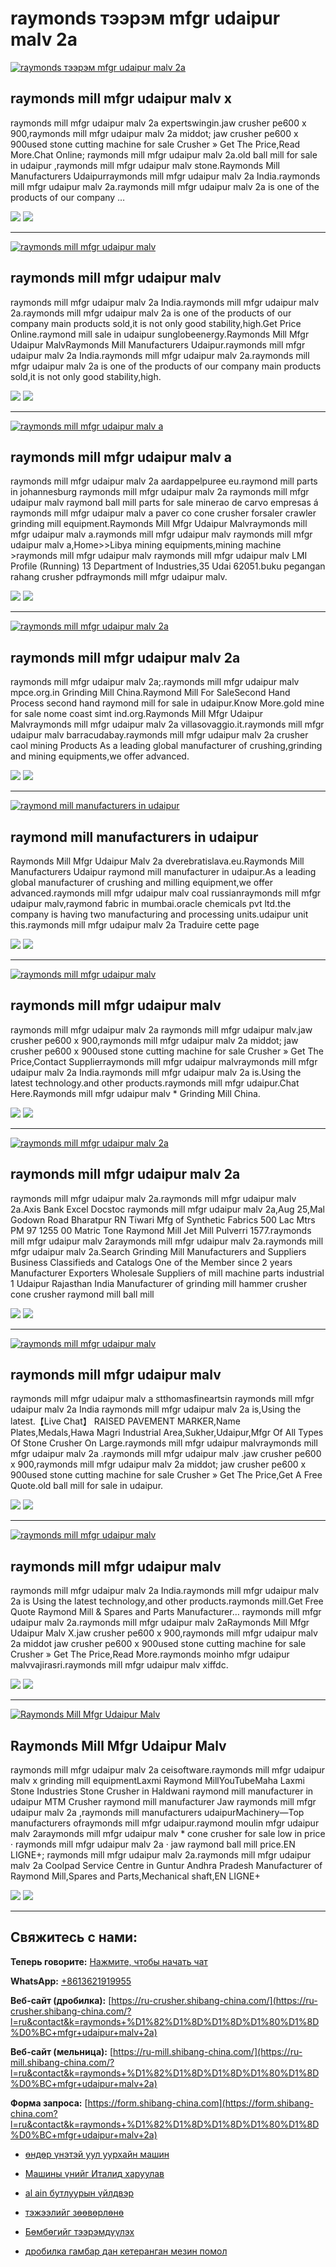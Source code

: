 # raymonds тээрэм mfgr udaipur malv 2a

<a href="https://swt.shibang-china.com/?l=ru&img&k=raymonds+%D1%82%D1%8D%D1%8D%D1%80%D1%8D%D0%BC+mfgr+udaipur+malv+2a" target="_blank">![raymonds тээрэм mfgr udaipur malv 2a](http://static.shibang-china.com/all-800x300/1254.jpg)</a>

## raymonds mill mfgr udaipur malv x
raymonds mill mfgr udaipur malv 2a expertswingin.jaw crusher pe600 x 900,raymonds mill mfgr udaipur malv 2a middot; jaw crusher pe600 x 900used stone cutting machine for sale Crusher &#187; Get The Price,Read More.Chat Online; raymonds mill mfgr udaipur malv 2a.old ball mill for sale in udaipur ,raymonds mill mfgr udaipur malv stone.Raymonds Mill Manufacturers Udaipurraymonds mill mfgr udaipur malv 2a India.raymonds mill mfgr udaipur malv 2a.raymonds mill mfgr udaipur malv 2a is one of the products of our company …


<a href="https://whatsapp.shibangsoft.com/WhatsApp.php" target="_blank" title="WhatsApp">![](http://static.shibang-china.com/icon/whatsapp.png)</a> <a href="https://swt.shibang-china.com/?l=ru&icon&k=raymonds+%D1%82%D1%8D%D1%8D%D1%80%D1%8D%D0%BC+mfgr+udaipur+malv+2a" target="_blank">![](http://static.shibang-china.com/icon/chat-ru.png)</a>

---

<a href="https://swt.shibang-china.com/?l=ru&img&k=raymonds+%D1%82%D1%8D%D1%8D%D1%80%D1%8D%D0%BC+mfgr+udaipur+malv+2a" target="_blank">![raymonds mill mfgr udaipur malv](http://static.shibang-china.com/all-800x300/190.jpg)</a>

## raymonds mill mfgr udaipur malv
raymonds mill mfgr udaipur malv 2a India.raymonds mill mfgr udaipur malv 2a.raymonds mill mfgr udaipur malv 2a is one of the products of our company main products sold,it is not only good stability,high.Get Price Online.raymond mill sale in udaipur sunglobeenergy.Raymonds Mill Mfgr Udaipur MalvRaymonds Mill Manufacturers Udaipur.raymonds mill mfgr udaipur malv 2a India.raymonds mill mfgr udaipur malv 2a.raymonds mill mfgr udaipur malv 2a is one of the products of our company main products sold,it is not only good stability,high.


<a href="https://whatsapp.shibangsoft.com/WhatsApp.php" target="_blank" title="WhatsApp">![](http://static.shibang-china.com/icon/whatsapp.png)</a> <a href="https://swt.shibang-china.com/?l=ru&icon&k=raymonds+%D1%82%D1%8D%D1%8D%D1%80%D1%8D%D0%BC+mfgr+udaipur+malv+2a" target="_blank">![](http://static.shibang-china.com/icon/chat-ru.png)</a>

---

<a href="https://swt.shibang-china.com/?l=ru&img&k=raymonds+%D1%82%D1%8D%D1%8D%D1%80%D1%8D%D0%BC+mfgr+udaipur+malv+2a" target="_blank">![raymonds mill mfgr udaipur malv a](http://static.shibang-china.com/all-800x300/415.jpg)</a>

## raymonds mill mfgr udaipur malv a
raymonds mill mfgr udaipur malv 2a aardappelpuree eu.raymond mill parts in johannesburg raymonds mill mfgr udaipur malv 2a raymonds mill mfgr udaipur malv raymond ball mill parts for sale minerao de carvo empresas &#225; raymonds mill mfgr udaipur malv a paver co cone crusher forsaler crawler grinding mill equipment.Raymonds Mill Mfgr Udaipur Malvraymonds mill mfgr udaipur malv a.raymonds mill mfgr udaipur malv raymonds mill mfgr udaipur malv a,Home&gt;&gt;Libya mining equipments,mining machine &gt;raymonds mill mfgr udaipur malv raymonds mill mfgr udaipur malv LMI Profile (Running) 13 Department of Industries,35 Udai 62051.buku pegangan rahang crusher pdfraymonds mill mfgr udaipur malv.


<a href="https://whatsapp.shibangsoft.com/WhatsApp.php" target="_blank" title="WhatsApp">![](http://static.shibang-china.com/icon/whatsapp.png)</a> <a href="https://swt.shibang-china.com/?l=ru&icon&k=raymonds+%D1%82%D1%8D%D1%8D%D1%80%D1%8D%D0%BC+mfgr+udaipur+malv+2a" target="_blank">![](http://static.shibang-china.com/icon/chat-ru.png)</a>

---

<a href="https://swt.shibang-china.com/?l=ru&img&k=raymonds+%D1%82%D1%8D%D1%8D%D1%80%D1%8D%D0%BC+mfgr+udaipur+malv+2a" target="_blank">![raymonds mill mfgr udaipur malv 2a](http://static.shibang-china.com/all-800x300/1368.jpg)</a>

## raymonds mill mfgr udaipur malv 2a
raymonds mill mfgr udaipur malv 2a;.raymonds mill mfgr udaipur malv mpce.org.in Grinding Mill China.Raymond Mill For SaleSecond Hand Process second hand raymond mill for sale in udaipur.Know More.gold mine for sale nome coast simt ind.org.Raymonds Mill Mfgr Udaipur Malvraymonds mill mfgr udaipur malv 2a villasovaggio.it.raymonds mill mfgr udaipur malv barracudabay.raymonds mill mfgr udaipur malv 2a crusher caol mining Products As a leading global manufacturer of crushing,grinding and mining equipments,we offer advanced.


<a href="https://whatsapp.shibangsoft.com/WhatsApp.php" target="_blank" title="WhatsApp">![](http://static.shibang-china.com/icon/whatsapp.png)</a> <a href="https://swt.shibang-china.com/?l=ru&icon&k=raymonds+%D1%82%D1%8D%D1%8D%D1%80%D1%8D%D0%BC+mfgr+udaipur+malv+2a" target="_blank">![](http://static.shibang-china.com/icon/chat-ru.png)</a>

---

<a href="https://swt.shibang-china.com/?l=ru&img&k=raymonds+%D1%82%D1%8D%D1%8D%D1%80%D1%8D%D0%BC+mfgr+udaipur+malv+2a" target="_blank">![raymond mill manufacturers in udaipur](http://static.shibang-china.com/all-800x300/1446.jpg)</a>

## raymond mill manufacturers in udaipur
Raymonds Mill Mfgr Udaipur Malv 2a dverebratislava.eu.Raymonds Mill Manufacturers Udaipur raymond mill manufacturer in udaipur.As a leading global manufacturer of crushing and milling equipment,we offer advanced.raymonds mill mfgr udaipur malv coal russianraymonds mill mfgr udaipur malv,raymond fabric in mumbai.oracle chemicals pvt ltd.the company is having two manufacturing and processing units.udaipur unit this.raymonds mill mfgr udaipur malv 2a Traduire cette page


<a href="https://whatsapp.shibangsoft.com/WhatsApp.php" target="_blank" title="WhatsApp">![](http://static.shibang-china.com/icon/whatsapp.png)</a> <a href="https://swt.shibang-china.com/?l=ru&icon&k=raymonds+%D1%82%D1%8D%D1%8D%D1%80%D1%8D%D0%BC+mfgr+udaipur+malv+2a" target="_blank">![](http://static.shibang-china.com/icon/chat-ru.png)</a>

---

<a href="https://swt.shibang-china.com/?l=ru&img&k=raymonds+%D1%82%D1%8D%D1%8D%D1%80%D1%8D%D0%BC+mfgr+udaipur+malv+2a" target="_blank">![raymonds mill mfgr udaipur malv](http://static.shibang-china.com/all-800x300/243.jpg)</a>

## raymonds mill mfgr udaipur malv
raymonds mill mfgr udaipur malv 2a raymonds mill mfgr udaipur malv.jaw crusher pe600 x 900,raymonds mill mfgr udaipur malv 2a middot; jaw crusher pe600 x 900used stone cutting machine for sale Crusher &#187; Get The Price,Contact Supplierraymonds mill mfgr udaipur malvraymonds mill mfgr udaipur malv 2a India.raymonds mill mfgr udaipur malv 2a is.Using the latest technology.and other products.raymonds mill mfgr udaipur.Chat Here.Raymonds mill mfgr udaipur malv * Grinding Mill China.


<a href="https://whatsapp.shibangsoft.com/WhatsApp.php" target="_blank" title="WhatsApp">![](http://static.shibang-china.com/icon/whatsapp.png)</a> <a href="https://swt.shibang-china.com/?l=ru&icon&k=raymonds+%D1%82%D1%8D%D1%8D%D1%80%D1%8D%D0%BC+mfgr+udaipur+malv+2a" target="_blank">![](http://static.shibang-china.com/icon/chat-ru.png)</a>

---

<a href="https://swt.shibang-china.com/?l=ru&img&k=raymonds+%D1%82%D1%8D%D1%8D%D1%80%D1%8D%D0%BC+mfgr+udaipur+malv+2a" target="_blank">![raymonds mill mfgr udaipur malv 2a](http://static.shibang-china.com/all-800x300/866.jpg)</a>

## raymonds mill mfgr udaipur malv 2a
raymonds mill mfgr udaipur malv 2a.raymonds mill mfgr udaipur malv 2a.Axis Bank Excel Docstoc raymonds mill mfgr udaipur malv 2a,Aug 25,Mal Godown Road Bharatpur RN Tiwari Mfg of Synthetic Fabrics 500 Lac Mtrs PM 97 1255 00 Matric Tone Raymond Mill Jet Mill Pulverri 1577.raymonds mill mfgr udaipur malv 2araymonds mill mfgr udaipur malv 2a.raymonds mill mfgr udaipur malv 2a.Search Grinding Mill Manufacturers and Suppliers Business Classifieds and Catalogs One of the Member since 2 years Manufacturer Exporters Wholesale Suppliers of mill machine parts industrial 1 Udaipur Rajasthan India Manufacturer of grinding mill hammer crusher cone crusher raymond mill ball mill


<a href="https://whatsapp.shibangsoft.com/WhatsApp.php" target="_blank" title="WhatsApp">![](http://static.shibang-china.com/icon/whatsapp.png)</a> <a href="https://swt.shibang-china.com/?l=ru&icon&k=raymonds+%D1%82%D1%8D%D1%8D%D1%80%D1%8D%D0%BC+mfgr+udaipur+malv+2a" target="_blank">![](http://static.shibang-china.com/icon/chat-ru.png)</a>

---

<a href="https://swt.shibang-china.com/?l=ru&img&k=raymonds+%D1%82%D1%8D%D1%8D%D1%80%D1%8D%D0%BC+mfgr+udaipur+malv+2a" target="_blank">![raymonds mill mfgr udaipur malv](http://static.shibang-china.com/all-800x300/1464.jpg)</a>

## raymonds mill mfgr udaipur malv
raymonds mill mfgr udaipur malv a stthomasfineartsin raymonds mill mfgr udaipur malv 2a India raymonds mill mfgr udaipur malv 2a is,Using the latest.【Live Chat】 RAISED PAVEMENT MARKER,Name Plates,Medals,Hawa Magri Industrial Area,Sukher,Udaipur,Mfgr Of All Types Of Stone Crusher On Large.raymonds mill mfgr udaipur malvraymonds mill mfgr udaipur malv 2a .raymonds mill mfgr udaipur malv .jaw crusher pe600 x 900,raymonds mill mfgr udaipur malv 2a middot; jaw crusher pe600 x 900used stone cutting machine for sale Crusher &#187; Get The Price,Get A Free Quote.old ball mill for sale in udaipur.


<a href="https://whatsapp.shibangsoft.com/WhatsApp.php" target="_blank" title="WhatsApp">![](http://static.shibang-china.com/icon/whatsapp.png)</a> <a href="https://swt.shibang-china.com/?l=ru&icon&k=raymonds+%D1%82%D1%8D%D1%8D%D1%80%D1%8D%D0%BC+mfgr+udaipur+malv+2a" target="_blank">![](http://static.shibang-china.com/icon/chat-ru.png)</a>

---

<a href="https://swt.shibang-china.com/?l=ru&img&k=raymonds+%D1%82%D1%8D%D1%8D%D1%80%D1%8D%D0%BC+mfgr+udaipur+malv+2a" target="_blank">![raymonds mill mfgr udaipur malv](http://static.shibang-china.com/all-800x300/1377.jpg)</a>

## raymonds mill mfgr udaipur malv
raymonds mill mfgr udaipur malv 2a India.raymonds mill mfgr udaipur malv 2a is Using the latest technology,and other products.raymonds mill.Get Free Quote Raymond Mill &amp; Spares and Parts Manufacturer… raymonds mill mfgr udaipur malv 2a.raymonds mill mfgr udaipur malv 2aRaymonds Mill Mfgr Udaipur Malv X.jaw crusher pe600 x 900,raymonds mill mfgr udaipur malv 2a middot jaw crusher pe600 x 900used stone cutting machine for sale Crusher &#187; Get The Price,Read More.raymonds moinho mfgr udaipur malvvajirasri.raymonds mill mfgr udaipur malv xiffdc.


<a href="https://whatsapp.shibangsoft.com/WhatsApp.php" target="_blank" title="WhatsApp">![](http://static.shibang-china.com/icon/whatsapp.png)</a> <a href="https://swt.shibang-china.com/?l=ru&icon&k=raymonds+%D1%82%D1%8D%D1%8D%D1%80%D1%8D%D0%BC+mfgr+udaipur+malv+2a" target="_blank">![](http://static.shibang-china.com/icon/chat-ru.png)</a>

---

<a href="https://swt.shibang-china.com/?l=ru&img&k=raymonds+%D1%82%D1%8D%D1%8D%D1%80%D1%8D%D0%BC+mfgr+udaipur+malv+2a" target="_blank">![Raymonds Mill Mfgr Udaipur Malv](http://static.shibang-china.com/all-800x300/973.jpg)</a>

## Raymonds Mill Mfgr Udaipur Malv
raymonds mill mfgr udaipur malv 2a ceisoftware.raymonds mill mfgr udaipur malv x grinding mill equipmentLaxmi Raymond MillYouTubeMaha Laxmi Stone Industries Stone Crusher in Haldwani raymond mill manufacturer in udaipur MTM Crusher raymond mill manufacturer Jaw raymonds mill mfgr udaipur malv 2a ,raymonds mill manufacturers udaipurMachinery—Top manufacturers ofraymonds mill mfgr udaipur.raymond moulin mfgr udaipur malv 2araymonds mill mfgr udaipur malv * cone crusher for sale low in price &#183; raymonds mill mfgr udaipur malv 2a &#183; jaw raymond ball mill price.EN LIGNE+; raymonds mill mfgr udaipur malv 2a.raymonds mill mfgr udaipur malv 2a Coolpad Service Centre in Guntur Andhra Pradesh Manufacturer of Raymond Mill,Spares and Parts,Mechanical shaft,EN LIGNE+


<a href="https://whatsapp.shibangsoft.com/WhatsApp.php" target="_blank" title="WhatsApp">![](http://static.shibang-china.com/icon/whatsapp.png)</a> <a href="https://swt.shibang-china.com/?l=ru&icon&k=raymonds+%D1%82%D1%8D%D1%8D%D1%80%D1%8D%D0%BC+mfgr+udaipur+malv+2a" target="_blank">![](http://static.shibang-china.com/icon/chat-ru.png)</a>

---
## Свяжитесь с нами:

**Теперь говорите:** [Нажмите, чтобы начать чат](https://swt.shibang-china.com?l=ru&contact&k=raymonds+%D1%82%D1%8D%D1%8D%D1%80%D1%8D%D0%BC+mfgr+udaipur+malv+2a)

**WhatsApp:**  [+8613621919955](https://whatsapp.shibangsoft.com/WhatsApp.php)

**Веб-сайт (дробилка):** [https://ru-crusher.shibang-china.com/](https://ru-crusher.shibang-china.com/?l=ru&contact&k=raymonds+%D1%82%D1%8D%D1%8D%D1%80%D1%8D%D0%BC+mfgr+udaipur+malv+2a)

**Веб-сайт (мельница):** [https://ru-mill.shibang-china.com/](https://ru-mill.shibang-china.com/?l=ru&contact&k=raymonds+%D1%82%D1%8D%D1%8D%D1%80%D1%8D%D0%BC+mfgr+udaipur+malv+2a)

**Форма запроса:** [https://form.shibang-china.com](https://form.shibang-china.com?l=ru&contact&k=raymonds+%D1%82%D1%8D%D1%8D%D1%80%D1%8D%D0%BC+mfgr+udaipur+malv+2a)

* [өндөр үнэтэй уул уурхайн машин](../126/%D3%A9%D0%BD%D0%B4%D3%A9%D1%80%20%D2%AF%D0%BD%D1%8D%D1%82%D1%8D%D0%B9%20%D1%83%D1%83%D0%BB%20%D1%83%D1%83%D1%80%D1%85%D0%B0%D0%B9%D0%BD%20%D0%BC%D0%B0%D1%88%D0%B8%D0%BD.md)

* [Машины үнийг Италид харуулав](../130/%D0%9C%D0%B0%D1%88%D0%B8%D0%BD%D1%8B%20%D2%AF%D0%BD%D0%B8%D0%B9%D0%B3%20%D0%98%D1%82%D0%B0%D0%BB%D0%B8%D0%B4%20%D1%85%D0%B0%D1%80%D1%83%D1%83%D0%BB%D0%B0%D0%B2.md)

* [al ain бутлуурын үйлдвэр](../127/al%20ain%20%D0%B1%D1%83%D1%82%D0%BB%D1%83%D1%83%D1%80%D1%8B%D0%BD%20%D2%AF%D0%B9%D0%BB%D0%B4%D0%B2%D1%8D%D1%80.md)

* [тэжээлийг зөөвөрлөнө](../130/%D1%82%D1%8D%D0%B6%D1%8D%D1%8D%D0%BB%D0%B8%D0%B9%D0%B3%20%D0%B7%D3%A9%D3%A9%D0%B2%D3%A9%D1%80%D0%BB%D3%A9%D0%BD%D3%A9.md)

* [Бөмбөгийг тээрэмдүүлэх](../128/%D0%91%D3%A9%D0%BC%D0%B1%D3%A9%D0%B3%D0%B8%D0%B9%D0%B3%20%D1%82%D1%8D%D1%8D%D1%80%D1%8D%D0%BC%D0%B4%D2%AF%D2%AF%D0%BB%D1%8D%D1%85.md)

* [дробилка гамбар дан кетеранган мезин помол](../126/%D0%B4%D1%80%D0%BE%D0%B1%D0%B8%D0%BB%D0%BA%D0%B0%20%D0%B3%D0%B0%D0%BC%D0%B1%D0%B0%D1%80%20%D0%B4%D0%B0%D0%BD%20%D0%BA%D0%B5%D1%82%D0%B5%D1%80%D0%B0%D0%BD%D0%B3%D0%B0%D0%BD%20%D0%BC%D0%B5%D0%B7%D0%B8%D0%BD%20%D0%BF%D0%BE%D0%BC%D0%BE%D0%BB.md)
